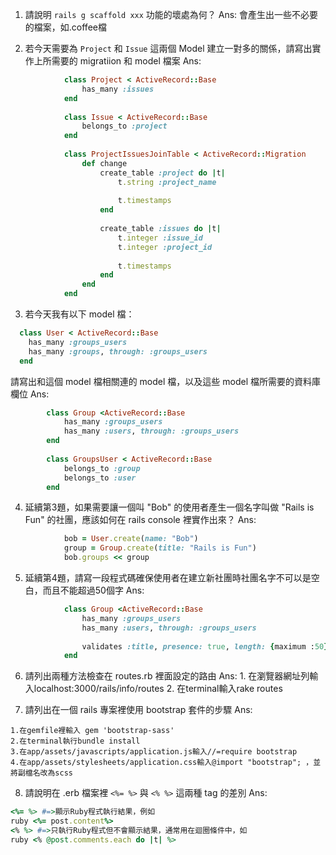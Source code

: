 1. 請說明 ```rails g scaffold xxx``` 功能的壞處為何？
	Ans:
		會產生出一些不必要的檔案，如.coffee檔

2. 若今天需要為 ```Project``` 和 ```Issue``` 這兩個 Model 建立一對多的關係，請寫出實作上所需要的 migratiion 和 model 檔案 
	Ans:
```ruby
			class Project < ActiveRecord::Base
				has_many :issues
			end
			
			class Issue < ActiveRecord::Base
				belongs_to :project
			end
			
			class ProjectIssuesJoinTable < ActiveRecord::Migration
				def change
					create_table :project do |t|
						t.string :project_name
							
						t.timestamps
					end
					
					create_table :issues do |t|
						t.integer :issue_id
						t.integer :project_id
						
						t.timestamps
					end
				end
			end
```
		

3. 若今天我有以下 model 檔：

```ruby
  class User < ActiveRecord::Base
    has_many :groups_users
    has_many :groups, through: :groups_users 
  end
```

  請寫出和這個 model 檔相關連的 model 檔，以及這些 model 檔所需要的資料庫欄位
	Ans:
```ruby
		class Group <ActiveRecord::Base
			has_many :groups_users
			has_many :users, through: :groups_users
		end
		
		class GroupsUser < ActiveRecord::Base
			belongs_to :group
			belongs_to :user
		end
```

4. 延續第3題，如果需要讓一個叫 "Bob" 的使用者產生一個名字叫做 "Rails is Fun" 的社團，應該如何在 rails console 裡實作出來？
	Ans:
```ruby
			bob = User.create(name: "Bob")
			group = Group.create(title: "Rails is Fun")
			bob.groups << group
```
5. 延續第4題，請寫一段程式碼確保使用者在建立新社團時社團名字不可以是空白，而且不能超過50個字
	Ans:
```ruby
			class Group <ActiveRecord::Base
				has_many :groups_users
				has_many :users, through: :groups_users
				
				validates :title, presence: true, length: {maximum :50}
			end
```
		
	
6. 請列出兩種方法檢查在 routes.rb 裡面設定的路由
	Ans:
		1. 在瀏覽器網址列輸入localhost:3000/rails/info/routes
		2. 在terminal輸入rake routes

7. 請列出在一個 rails 專案裡使用 bootstrap 套件的步驟
	Ans:
```	
1.在gemfile裡輸入 gem 'bootstrap-sass'
2.在terminal執行bundle install
3.在app/assets/javascripts/application.js輸入//=require bootstrap
4.在app/assets/stylesheets/application.css輸入@import "bootstrap"; ，並將副檔名改為scss 
```

8. 請說明在 .erb 檔案裡 ```<%= %>``` 與 ```<% %>``` 這兩種 tag 的差別
	Ans:
```ruby
<%= %> #=>顯示Ruby程式執行結果，例如
ruby <%= post.content%>
<% %> #=>只執行Ruby程式但不會顯示結果，通常用在迴圈條件中，如
ruby <% @post.comments.each do |t| %>
```
		
